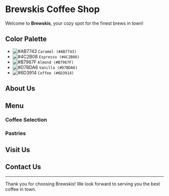# Brewskis Coffee Shop

Welcome to **Brewskis**, your cozy spot for the finest brews in town! 

## Color Palette

- ![#AB7743](https://via.placeholder.com/15/AB7743/000000?text=+) `Caramel (#AB7743)`
- ![#4C2B08](https://via.placeholder.com/15/4C2B08/000000?text=+) `Espresso (#4C2B08)`
- ![#B7967F](https://via.placeholder.com/15/B7967F/000000?text=+) `Almond (#B7967F)`
- ![#D7BDA6](https://via.placeholder.com/15/D7BDA6/000000?text=+) `Vanilla (#D7BDA6)`
- ![#6D3914](https://via.placeholder.com/15/6D3914/000000?text=+) `Coffee (#6D3914)`

## About Us

## Menu

### Coffee Selection

### Pastries



## Visit Us

## Contact Us



---

Thank you for choosing Brewskis! We look forward to serving you the best coffee in town.